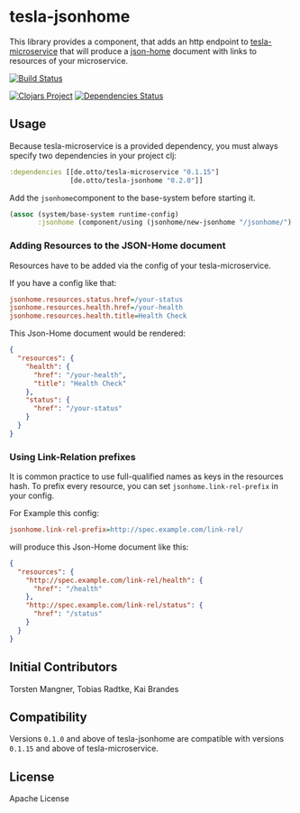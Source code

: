 # tesla-jsonhome

This library provides a component, that adds an http endpoint 
to [tesla-microservice](https://github.com/otto-de/tesla-microservice)
that will produce a [json-home](http://tools.ietf.org/html/draft-nottingham-json-home-02) document
with links to resources of your microservice. 

[![Build Status](https://travis-ci.org/otto-de/tesla-jsonhome.svg?branch=master)](https://travis-ci.org/otto-de/tesla-jsonhome)

[![Clojars Project](http://clojars.org/de.otto/tesla-jsonhome/latest-version.svg)](http://clojars.org/de.otto/tesla-jsonhome)
[![Dependencies Status](http://jarkeeper.com/otto-de/tesla-jsonhome/status.svg)](http://jarkeeper.com/otto-de/tesla-jsonhome)

## Usage

Because tesla-microservice is a provided dependency, you must always specify two dependencies in your project clj:

```clojure
:dependencies [[de.otto/tesla-microservice "0.1.15"]
               [de.otto/tesla-jsonhome "0.2.0"]]
```

Add the `jsonhome`component to the base-system before starting it. 
```clojure
(assoc (system/base-system runtime-config)
       :jsonhome (component/using (jsonhome/new-jsonhome "/jsonhome/") [:config :handler]))
```
### Adding Resources to the JSON-Home document

Resources have to be added via the config of your tesla-microservice.

If you have a config like that:

```INI
jsonhome.resources.status.href=/your-status
jsonhome.resources.health.href=/your-health
jsonhome.resources.health.title=Health Check
```

This Json-Home document would be rendered:

```JSON
{
  "resources": {
    "health": {
      "href": "/your-health",
      "title": "Health Check"
    },
    "status": {
      "href": "/your-status"
    }
  }
}
```

### Using Link-Relation prefixes

It is common practice to use full-qualified names as keys in the resources hash.
To prefix every resource, you can set `jsonhome.link-rel-prefix` in your config.

For Example this config:

```INI
jsonhome.link-rel-prefix=http://spec.example.com/link-rel/
```

will produce this Json-Home document like this:

```JSON
{
  "resources": {
    "http://spec.example.com/link-rel/health": {
      "href": "/health"
    },
    "http://spec.example.com/link-rel/status": {
      "href": "/status"
    }
  }
}
```

## Initial Contributors

Torsten Mangner, Tobias Radtke, Kai Brandes

## Compatibility
Versions `0.1.0` and above of tesla-jsonhome are compatible with versions `0.1.15` and above of tesla-microservice.

## License
Apache License
